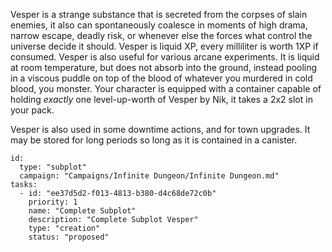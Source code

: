 Vesper is a strange substance that is secreted from the corpses of slain enemies, it also can spontaneously coalesce in
moments of high drama, narrow escape, deadly risk, or whenever else the forces what control the universe decide it
should. Vesper is liquid XP, every milliliter is worth 1XP if consumed. Vesper is also useful for various arcane
experiments. It is liquid at room temperature, but does not absorb into the ground, instead pooling in a viscous puddle
on top of the blood of whatever you murdered in cold blood, you monster. Your character is equipped with a container
capable of holding _exactly_ one level-up-worth of Vesper by Nik, it takes a 2x2 slot in your pack.

Vesper is also used in some downtime actions, and for town upgrades. It may be stored for long periods so long as it is
contained in a canister.




```RpgManager4
id: 
  type: "subplot"
  campaign: "Campaigns/Infinite Dungeon/Infinite Dungeon.md"
tasks: 
  - id: "ee37d5d2-f013-4813-b380-d4c68de72c0b"
    priority: 1
    name: "Complete Subplot"
    description: "Complete Subplot Vesper"
    type: "creation"
    status: "proposed"
```
